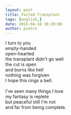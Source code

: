 ```yaml
---
layout: post
title: Failed Transplant
tags: [english,]
date: 2015-04-18 10:29:00
author: pietro
---
```

I turn to you<br/>empty-handed<br/>open-hearted<br/>the transplant didn't go well<br/>the cut is open<br/>and burns like hell<br/>nothing was forgiven<br/>I hope this rings a bell.<br/><br/>I've seen many things I love<br/>my fantasy is replete<br/>but peaceful still I'm not<br/>and far from being complete.
